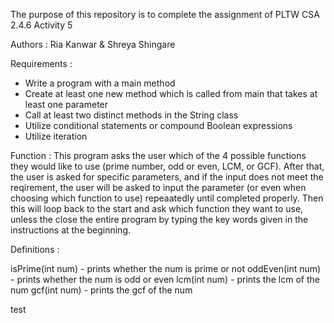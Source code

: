 The purpose of this repository is to complete the assignment of PLTW CSA 2.4.6 Activity 5

Authors : Ria Kanwar & Shreya Shingare

Requirements :
- Write a program with a main method 
- Create at least one new method which is called from main that takes at least one parameter 
- Call at least two distinct methods in the String class 
- Utilize conditional statements or compound Boolean expressions 
- Utilize iteration

Function : This program asks the user which of the 4 possible functions they would like to use (prime number, odd or even, LCM, or GCF). After that, the user is asked for specific parameters, and if the input does not meet the reqirement, the user will be asked to input the parameter (or even when choosing which function to use) repeaatedly until completed properly. Then this will loop back to the start and ask which function they want to use, unless the close the entire program by typing the key words given in the instructions at the beginning.

Definitions :

isPrime(int num) - prints whether the num is prime or not
oddEven(int num) - prints whether the num is odd or even
lcm(int num) - prints the lcm of the num
gcf(int num) - prints the gcf of the num

test
